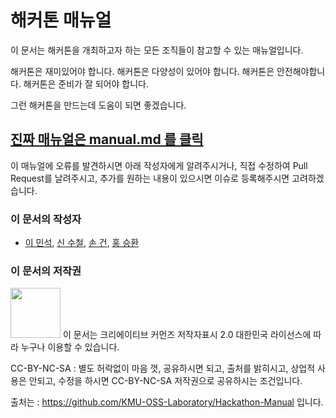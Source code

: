 # 해커톤 매뉴얼

이 문서는 해커톤을 개최하고자 하는 모든 조직들이 참고할 수 있는 매뉴얼입니다.

해커톤은 재미있어야 합니다. 해커톤은 다양성이 있어야 합니다. 
해커톤은 안전해야합니다. 해커톤은 준비가 잘 되어야 합니다.

그런 해커톤을 만드는데 도움이 되면 좋겠습니다.

## [진짜 매뉴얼은 manual.md 를 클릭](#manual.md)

이 매뉴얼에 오류를 발견하시면 아래 작성자에게 알려주시거나,
직접 수정하여 Pull Request를 날려주시고,
추가를 원하는 내용이 있으시면 이슈로 등록해주시면 고려하겠습니다.

### 이 문서의 작성자
* [이 민석](mailto:ykhl1itj@gmail.com),
[신 수철](mailto:hisfact@gmail.com),
[손 건](mailto:fjen6b@gmail.com),
[홍 승환](mailto:hj332921@gmail.com)

### 이 문서의 저작권 
<img src="https://mirrors.creativecommons.org/presskit/buttons/88x31/png/by-nc-sa.png" width="80px"></img> 
이 문서는 크리에이티브 커먼즈 저작자표시 2.0 대한민국 라이선스에 따라 
누구나 이용할 수 있습니다.

CC-BY-NC-SA : 별도 허락없이 마음 껏, 공유하시면 되고, 출처를 밝히시고, 상업적 사용은 안되고, 수정을 하시면 CC-BY-NC-SA 저작권으로 공유하시는 조건입니다.

출처는 : https://github.com/KMU-OSS-Laboratory/Hackathon-Manual 입니다.
